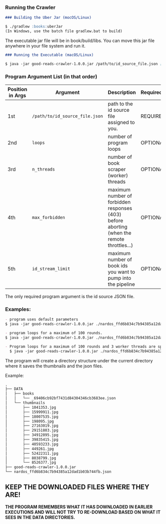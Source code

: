 ### Running the Crawler

```markdown
### Building the Uber Jar (mocOS/Linux)

$ ./gradlew :books:uberJar
(In Windows, use the batch file gradlew.bat to build)
```
The executable jar file will be in book/build/libs. You can move this jar file anywhere in your file system and run it.

```markdown
### Running the Executable (macOS/Linux)

$ java -jar good-reads-crawler-1.0.0.jar /path/to/id_source_file.json [loops] [n_threads] [max_forbidden] [ id_stream_limit]
```
### Program Argument List (in that order)

Position in Args | Argument | Description | Required/Optional 
---- | --- | --- | ---
1st | ```/path/to/id_source_file.json``` | path to the id source file assigned to you. | REQUIRED 
2nd | ```loops``` | number of program loops | OPTIONAL
3rd | ```n_threads``` | number of book scraper (worker) threads | OPTIONAL
4th | ```max_forbidden``` | maximum number of forbidden responses (403) before aborting (when the remote throttles...) | OPTIONAL
5th | ```id_stream_limit``` | maximum number of book ids you want to pump into the pipeline | OPTIONAL

The only required program argument is the id source JSON file.

### Examples:

```markdown
- program uses default parameters
$ java -jar good-reads-crawler-1.0.0.jar ./nardos_ffd6b834c7b94385a12dad1b03b744fb.json

- program loops for a maximum of 100 rounds.
$ java -jar good-reads-crawler-1.0.0.jar ./nardos_ffd6b834c7b94385a12dad1b03b744fb.json 100

- Program loops for a maximum of 100 rounds and 3 worker threads are spawned.
  $ java -jar good-reads-crawler-1.0.0.jar ./nardos_ffd6b834c7b94385a12dad1b03b744fb.json 100 3
```

The program will create a directory structure under the current directory where it saves the thumbnails and the json files.

Example:

```markdown
.
├── DATA
│   ├── books
│   │   └── _69406cb92bf7431d84304346cb3683ee.json
│   └── thumbnails
│       ├── 1041353.jpg
│       ├── 15999911.jpg
│       ├── 18007535.jpg
│       ├── 198095.jpg
│       ├── 27163019.jpg
│       ├── 29151803.jpg
│       ├── 34912895.jpg
│       ├── 39835415.jpg
│       ├── 40593233.jpg
│       ├── 449261.jpg
│       ├── 52422311.jpg
│       ├── 8038799.jpg
│       └── 8526377.jpg
├── good-reads-crawler-1.0.0.jar
└── nardos_ffd6b834c7b94385a12dad1b03b744fb.json
```
## KEEP THE DOWNLOADED FILES WHERE THEY ARE! 

**THE PROGRAM REMEMBERS WHAT IT HAS DOWNLOADED IN EARLIER EXECUTIONS AND WILL NOT TRY TO RE-DOWNLOAD BASED ON WHAT IT SEES IN THE DATA DIRECTORIES.** 